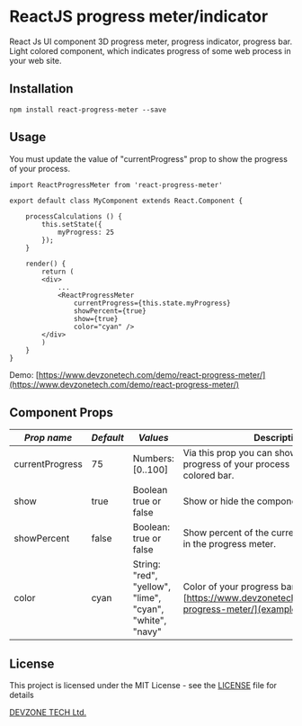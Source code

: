 ReactJS progress meter/indicator
=========

React Js UI component 3D progress meter, progress indicator, progress bar. Light colored component, which indicates progress of some web process in your web site.

## Installation

  `npm install react-progress-meter --save`

## Usage

You must update the value of "currentProgress" prop to show the progress of your process.

    import ReactProgressMeter from 'react-progress-meter'
 
    export default class MyComponent extends React.Component {
        
        processCalculations () {
            this.setState({
                myProgress: 25 
            }); 
        }
        
        render() {
            return (
            <div>
                ...
                <ReactProgressMeter 
                    currentProgress={this.state.myProgress} 
                    showPercent={true}
                    show={true}
                    color="cyan" />
            </div>
            )
        }
    }

Demo: [https://www.devzonetech.com/demo/react-progress-meter/](https://www.devzonetech.com/demo/react-progress-meter/)

## Component Props 

| *Prop name*       | *Default* | *Values*                                   | Description                                                                                      |
|-----------------|---------|----------------------------------------------------|--------------------------------------------------------------------------------------------------|
| currentProgress | 75      | Numbers: [0..100]                                   | Via this prop you can show the current progress of your process in the indicator as colored bar. |
| show            | true    | Boolean true or false                                      | Show or hide the component.                                                                      |
| showPercent     | false   | Boolean: true or false                                      | Show percent of the current progress as text in the progress meter.                              |
| color           | cyan    | String: "red", "yellow", "lime",  "cyan", "white", "navy"  | Color of your progress bar. [https://www.devzonetech.com/demo/react-progress-meter/](examples)    

## License
This project is licensed under the MIT License - see the [LICENSE](LICENSE) file for details

[DEVZONE TECH Ltd.](https://www.devzonetech.com/)